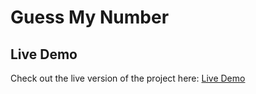# Guess My Number

## Live Demo

Check out the live version of the project here: [Live Demo](https://oudom-phoem.github.io/guess-number-js/)
